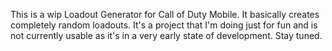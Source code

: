 This is a wip Loadout Generator for Call of Duty Mobile. It basically creates completely random loadouts. It's a project that I'm doing just for fun and is not currently usable as it's in a very early state of development. Stay tuned.